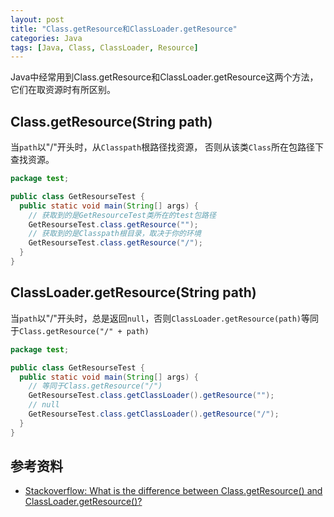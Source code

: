 ```yaml
---
layout: post
title: "Class.getResource和ClassLoader.getResource"
categories: Java
tags: [Java, Class, ClassLoader, Resource]
---
```


Java中经常用到Class.getResource和ClassLoader.getResource这两个方法，它们在取资源时有所区别。

## Class.getResource(String path)

当`path`以"/"开头时，从`Classpath`根路径找资源， 否则从该类`Class`所在包路径下查找资源。

```java
package test;

public class GetResourseTest {
  public static void main(String[] args) {
    // 获取到的是GetResourceTest类所在的test包路径
    GetResourseTest.class.getResource("");
    // 获取到的是Classpath根目录，取决于你的环境
    GetResourseTest.class.getResource("/");
  }
}
```

## ClassLoader.getResource(String path)

当`path`以"/"开头时，总是返回`null`，否则`ClassLoader.getResource(path)`等同于`Class.getResource("/" + path)`

```java
package test;

public class GetResourseTest {
  public static void main(String[] args) {
    // 等同于Class.getResource("/")
    GetResourseTest.class.getClassLoader().getResource("");
    // null
    GetResourseTest.class.getClassLoader().getResource("/");
  }
}
```

## 参考资料
* [Stackoverflow: What is the difference between Class.getResource() and ClassLoader.getResource()?](http://stackoverflow.com/questions/6608795/what-is-the-difference-between-class-getresource-and-classloader-getresource)
